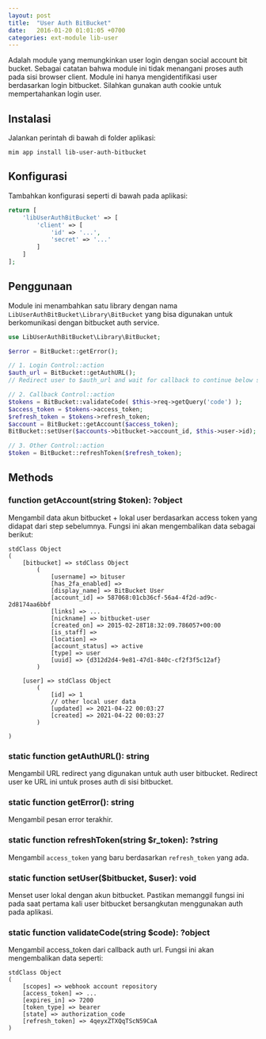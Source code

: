 ```yaml
---
layout: post
title:  "User Auth BitBucket"
date:   2016-01-20 01:01:05 +0700
categories: ext-module lib-user
---
```


Adalah module yang memungkinkan user login dengan social account bit bucket.
Sebagai catatan bahwa module ini tidak menangani proses auth pada sisi browser
client. Module ini hanya mengidentifikasi user berdasarkan login bitbucket.
Silahkan gunakan auth cookie untuk mempertahankan login user.

## Instalasi

Jalankan perintah di bawah di folder aplikasi:

```
mim app install lib-user-auth-bitbucket
```

## Konfigurasi

Tambahkan konfigurasi seperti di bawah pada aplikasi:

```php
return [
    'libUserAuthBitBucket' => [
        'client' => [
            'id' => '...',
            'secret' => '...'
        ]
    ]
];
```

## Penggunaan

Module ini menambahkan satu library dengan nama
`LibUserAuthBitBucket\Library\BitBucket` yang bisa digunakan untuk berkomunikasi
dengan bitbucket auth service.

```php
use LibUserAuthBitBucket\Library\BitBucket;

$error = BitBucket::getError();

// 1. Login Control::action
$auth_url = BitBucket::getAuthURL();
// Redirect user to $auth_url and wait for callback to continue below steps

// 2. Callback Control::action
$tokens = BitBucket::validateCode( $this->req->getQuery('code') );
$access_token = $tokens->access_token;
$refresh_token = $tokens->refresh_token;
$account = BitBucket::getAccount($access_token);
BitBucket::setUser($accounts->bitbucket->account_id, $this->user->id);

// 3. Other Control::action
$token = BitBucket::refreshToken($refresh_token);
```

## Methods

### function getAccount(string $token): ?object

Mengambil data akun bitbucket + lokal user berdasarkan access token yang didapat
dari step sebelumnya. Fungsi ini akan mengembalikan data sebagai berikut:

```
stdClass Object
(
    [bitbucket] => stdClass Object
        (
            [username] => bituser
            [has_2fa_enabled] =>
            [display_name] => BitBucket User
            [account_id] => 587068:01cb36cf-56a4-4f2d-ad9c-2d8174aa6bbf
            [links] => ...
            [nickname] => bitbucket-user
            [created_on] => 2015-02-28T18:32:09.786057+00:00
            [is_staff] =>
            [location] =>
            [account_status] => active
            [type] => user
            [uuid] => {d312d2d4-9e81-47d1-840c-cf2f3f5c12af}
        )

    [user] => stdClass Object
        (
            [id] => 1
            // other local user data
            [updated] => 2021-04-22 00:03:27
            [created] => 2021-04-22 00:03:27
        )

)
```

### static function getAuthURL(): string

Mengambil URL redirect yang digunakan untuk auth user bitbucket. Redirect user
ke URL ini untuk proses auth di sisi bitbucket.

### static function getError(): string

Mengambil pesan error terakhir.

### static function refreshToken(string $r_token): ?string

Mengambil `access_token` yang baru berdasarkan `refresh_token` yang ada.

### static function setUser($bitbucket, $user): void

Menset user lokal dengan akun bitbucket. Pastikan memanggil fungsi ini pada saat
pertama kali user bitbucket bersangkutan menggunakan auth pada aplikasi.

### static function validateCode(string $code): ?object

Mengambil access_token dari callback auth url. Fungsi ini akan mengembalikan data
seperti:

```
stdClass Object
(
    [scopes] => webhook account repository
    [access_token] => ...
    [expires_in] => 7200
    [token_type] => bearer
    [state] => authorization_code
    [refresh_token] => 4qeyxZTXQqTScN59CaA
)
```
